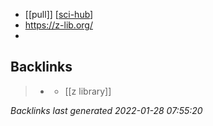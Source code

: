 - [[pull]] [[sci-hub]]
- https://z-lib.org/
-

[//begin]: # "Autogenerated link references for markdown compatibility"
[sci-hub]: sci-hub.md "sci-hub"
[//end]: # "Autogenerated link references"

## Backlinks

> - [](../journals/2021_10_17.md)
>   - [[z library]]

_Backlinks last generated 2022-01-28 07:55:20_
